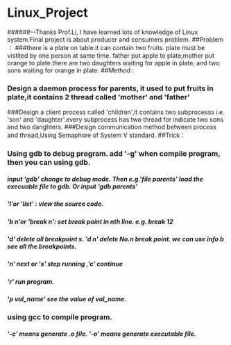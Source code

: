 # Linux_Project
######--Thanks Prof.Li, I have learned lots of knowledge of Linux system.Final project is about producer and consumers  problem. 
##Problem ：
###there is a plate on table.it can contain two fruits. plate must be vistited by one person at same time. father put apple to plate,mother put orange to plate.there are two daughters waiting for apple in plate, and two sons waiting for orange in plate.
##Method : 
### Design a daemon process for parents, it used to put fruits in plate,it contains 2 thread called 'mother' and 'father' 
###Design a client process called 'children',it contains two subprocesss i.e. 'son' and 'daughter'.every subprocess has two thread for indicate two sons and two danghters.
###Design communication method between process and thread,Using Semaphore of System V standard.
##Trick：
### Using gdb to debug program. add '-g' when compile program, then you can using gdb. 
##### input 'gdb' change to debug mode. Then e.g.'file parents' load the execuable file to gdb. Or input 'gdb parents'
##### 'l'or 'list' : view the source code.
##### 'b n'or 'break n': set break point in nth line. e.g. break 12
##### 'd' delete all breakpoint s. 'd n' delete No.n break point. we can use info b see all the breakpoints.
##### 'n' next or 's' step running ,'c' continue
##### 'r' run program.
##### 'p val_name' see the value of val_name.
### using gcc to compile program.
##### '-c' means generate .o file. '-o' means generate executable file.
